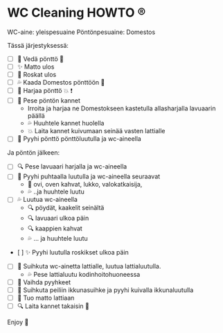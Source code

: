 # WC Cleaning HOWTO :registered:

WC-aine: yleispesuaine
Pöntönpesuaine: Domestos

Tässä järjestyksessä:
- [ ] :toilet: Vedä pönttö :poop:
- [ ] :sparkles: Matto ulos
- [ ] :runner: Roskat ulos
- [ ] :sweat_drops: Kaada Domestos pönttöön :toilet:
- [ ] :toilet: Harjaa pönttö :collision: :heavy_exclamation_mark:
- [ ] :toilet: Pese pöntön kannet
    * Irroita ja harjaa ne Domestokseen kastetulla allasharjalla lavuaarin päällä
    * :sweat_drops: Huuhtele kannet huolella
    * :collision: Laita kannet kuivumaan seinää vasten lattialle
- [ ] :toilet: Pyyhi pönttö pönttöluutulla ja wc-aineella

Ja pöntön jälkeen:
- [ ] :mag: Pese lavuaari harjalla ja wc-aineella
- [ ] :shower: Pyyhi puhtaalla luutulla ja wc-aineella seuraavat
    * :door: ovi, oven kahvat, lukko, valokatkaisija,
    * :sweat_drops: ..ja huuhtele luutu
- [ ] :sweat_drops: Luutua wc-aineella
    * :mag: pöydät, kaakelit seinältä
    * :mag: lavuaari ulkoa päin
    * :mag: kaappien kahvat
    * :sweat_drops: ... ja huuhtele luutu
- [ ] :sparkles: Pyyhi luutulla roskikset ulkoa päin
- [ ] :shower: Suihkuta wc-ainetta lattialle, luutua lattialuutulla.
    * :sweat_drops: Pese lattialuutu kodinhoitohuoneessa
- [ ] :runner: Vaihda pyyhkeet
- [ ] :foggy: Suihkuta peiliin ikkunasuihke ja pyyhi kuivalla ikkunaluutulla
- [ ] :runner: Tuo matto lattiaan
- [ ] :mag: Laita kannet takaisin :toilet:

Enjoy :purple_heart:

